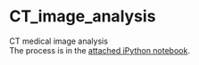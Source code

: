 # CT_image_analysis
CT medical image analysis  
The process is in the [attached iPython notebook](https://github.com/louispoweichen/CT_image_analysis/blob/master/CT_image_analysis.ipynb).
